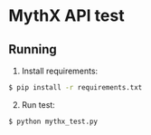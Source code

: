 # MythX API test

## Running

1. Install requirements:
```bash
$ pip install -r requirements.txt
```

2. Run test:
```bash
$ python mythx_test.py
```
